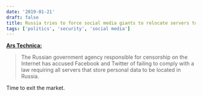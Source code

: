 ```yaml
---
date: '2019-01-21'
draft: false
title: Russia tries to force social media giants to relocate servers to Russia
tags: ['politics', 'security', 'social media']
---
```


**[Ars Technica:](https://arstechnica.com/tech-policy/2019/01/russia-tries-to-force-facebook-and-twitter-to-relocate-servers-to-russia/)**

> The Russian government agency responsible for censorship on the Internet has accused Facebook and Twitter of failing to comply with a law requiring all servers that store personal data to be located in Russia.

Time to exit the market.<!-- excerpt -->
